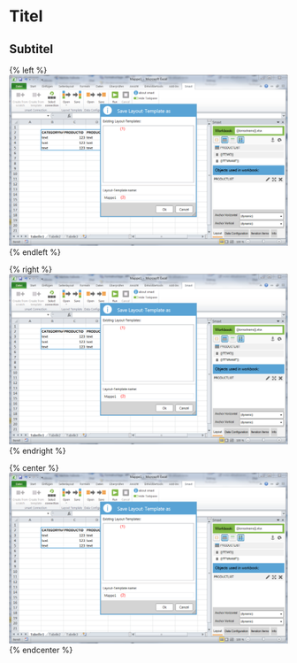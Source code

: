 # Titel

## Subtitel



{% left %} 
![](/assets/ExcelFromScratchProductlist31.PNG) {% endleft %}

{% right %} 
![](/assets/ExcelFromScratchProductlist31.PNG) {% endright %}

{% center %} 
![](/assets/ExcelFromScratchProductlist31.PNG) {% endcenter %}








